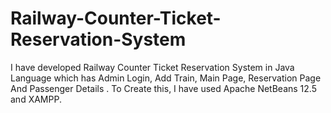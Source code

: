 # Railway-Counter-Ticket-Reservation-System
I have developed Railway Counter Ticket Reservation System in Java Language which has Admin Login, Add Train, Main Page, Reservation Page And Passenger Details . To Create this, I have used Apache NetBeans 12.5 and XAMPP. 

